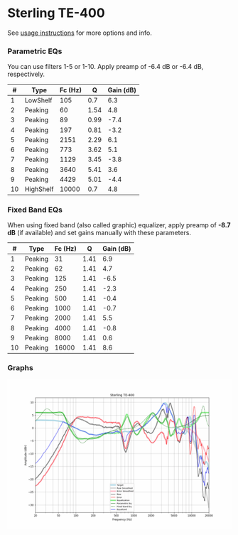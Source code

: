 # Sterling TE-400
See [usage instructions](https://github.com/jaakkopasanen/AutoEq#usage) for more options and info.

### Parametric EQs
You can use filters 1-5 or 1-10. Apply preamp of -6.4 dB or -6.4 dB, respectively.

|   # | Type      |   Fc (Hz) |    Q |   Gain (dB) |
|-----|-----------|-----------|------|-------------|
|   1 | LowShelf  |       105 | 0.7  |         6.3 |
|   2 | Peaking   |        60 | 1.54 |         4.8 |
|   3 | Peaking   |        89 | 0.99 |        -7.4 |
|   4 | Peaking   |       197 | 0.81 |        -3.2 |
|   5 | Peaking   |      2151 | 2.29 |         6.1 |
|   6 | Peaking   |       773 | 3.62 |         5.1 |
|   7 | Peaking   |      1129 | 3.45 |        -3.8 |
|   8 | Peaking   |      3640 | 5.41 |         3.6 |
|   9 | Peaking   |      4429 | 5.01 |        -4.4 |
|  10 | HighShelf |     10000 | 0.7  |         4.8 |

### Fixed Band EQs
When using fixed band (also called graphic) equalizer, apply preamp of **-8.7 dB** (if available) and set gains manually with these parameters.

|   # | Type    |   Fc (Hz) |    Q |   Gain (dB) |
|-----|---------|-----------|------|-------------|
|   1 | Peaking |        31 | 1.41 |         6.9 |
|   2 | Peaking |        62 | 1.41 |         4.7 |
|   3 | Peaking |       125 | 1.41 |        -6.5 |
|   4 | Peaking |       250 | 1.41 |        -2.3 |
|   5 | Peaking |       500 | 1.41 |        -0.4 |
|   6 | Peaking |      1000 | 1.41 |        -0.7 |
|   7 | Peaking |      2000 | 1.41 |         5.5 |
|   8 | Peaking |      4000 | 1.41 |        -0.8 |
|   9 | Peaking |      8000 | 1.41 |         0.6 |
|  10 | Peaking |     16000 | 1.41 |         8.6 |

### Graphs
![](./Sterling%20TE-400.png)
